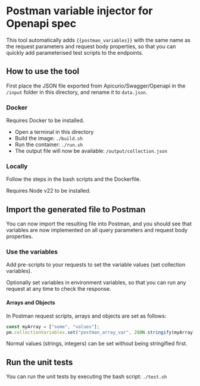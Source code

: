 # Postman variable injector for Openapi spec

This tool automatically adds `{{postman_variables}}` with the same name as the request parameters and request body properties, so that you can quickly add parameterised test scripts to the endpoints.

## How to use the tool

First place the JSON file exported from Apicurio/Swagger/Openapi in the `/input` folder in this directory, and rename it to `data.json`.

### Docker

Requires Docker to be installed.

- Open a terminal in this directory
- Build the image: `./build.sh`
- Run the container: `./run.sh`
- The output file will now be available: `/output/collection.json`

### Locally

Follow the steps in the bash scripts and the Dockerfile.

Requires Node v22 to be installed.

## Import the generated file to Postman

You can now import the resulting file into Postman, and you should see that variables are now implemented on all query parameters and request body properties.

### Use the variables

Add pre-scripts to your requests to set the variable values (set collection variables).

Optionally set variables in environment variables, so that you can run any request at any time to check the response.

#### Arrays and Objects

In Postman request scripts, arrays and objects are set as follows:

```javascript
const myArray = ["some", "values"];
pm.collectionVariables.set("postman_array_var", JSON.stringify(myArray));
```

Normal values (strings, integers) can be set without being stringified first.

## Run the unit tests

You can run the unit tests by executing the bash script: `./test.sh`
